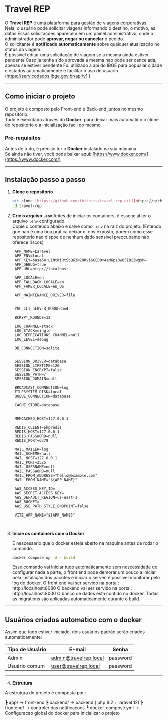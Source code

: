 # Travel REP

O **Travel REP** é uma plataforma para gestão de viagens corporativas.  
Nela, o usuário pode solicitar viagens informando o destino, o motivo, as datas 
Essas solicitações aparecem em um painel administrativo, onde o administrador pode **aprovar, negar ou cancelar** o pedido.  
O solicitante é **notificado automaticamente** sobre qualquer atualização no status da viagem.  
É possivel editar uma solicitação de viagem se a mesma ainda estiver pendente
Caso ja tenha sido aprovada a mesma nao pode ser cancelada, apenas se estiver pendente
Foi utilizado a api do IBGE para popualar cidade e estados automaticamente e facilitar o uso do usuario (https://servicodados.ibge.gov.br/api/v1')

---

## Como iniciar o projeto

O projeto é composto pelo Front-end e Back-end juntos no mesmo repositório.  
Tudo é executado através do **Docker**, para deixar mais automatico o clone do repositorio e a inicialização facil do mesmo 

###  Pré-requisitos
Antes de tudo, é preciso ter o **Docker** instalado na sua máquina.  
Se ainda não tiver, você pode baixar aqui: [https://www.docker.com/](https://www.docker.com/)

---

##  Instalação passo a passo

1. **Clone o repositório**
   ```bash
   git clone [https://github.com/thithirs/travel-rep.git](https://github.com/thithirss/app.git)
   cd travel-rep
   ```

2. **Crie o arquivo `.env`**
   Antes de iniciar os containers, é essencial ter o arquivo `.env` configurado.  
   Copie o conteúdo abaixo e salve como `.env` na raiz do projeto:
   (Entendo que nao é uma boa pratica deixar o .env exposto, porem como esse repositorio nao dispoe de nenhum dado sensivel preocupante nao oferece riscos)

   ```env
    APP_NAME=Laravel
    APP_ENV=local
    APP_KEY=base64:L1NtWjRtSbQ63N7URvi6CED0r4aM6ps0wU5I8iZwgsM=
    APP_DEBUG=true
    APP_URL=http://localhost
    
    APP_LOCALE=en
    APP_FALLBACK_LOCALE=en
    APP_FAKER_LOCALE=en_US
    
    APP_MAINTENANCE_DRIVER=file
    
    
    PHP_CLI_SERVER_WORKERS=4
    
    BCRYPT_ROUNDS=12
    
    LOG_CHANNEL=stack
    LOG_STACK=single
    LOG_DEPRECATIONS_CHANNEL=null
    LOG_LEVEL=debug
    
    DB_CONNECTION=sqlite
    
    
    SESSION_DRIVER=database
    SESSION_LIFETIME=120
    SESSION_ENCRYPT=false
    SESSION_PATH=/
    SESSION_DOMAIN=null
    
    BROADCAST_CONNECTION=log
    FILESYSTEM_DISK=local
    QUEUE_CONNECTION=database
    
    CACHE_STORE=database
    
    
    MEMCACHED_HOST=127.0.0.1
    
    REDIS_CLIENT=phpredis
    REDIS_HOST=127.0.0.1
    REDIS_PASSWORD=null
    REDIS_PORT=6379
    
    MAIL_MAILER=log
    MAIL_SCHEME=null
    MAIL_HOST=127.0.0.1
    MAIL_PORT=2525
    MAIL_USERNAME=null
    MAIL_PASSWORD=null
    MAIL_FROM_ADDRESS="hello@example.com"
    MAIL_FROM_NAME="${APP_NAME}"
    
    AWS_ACCESS_KEY_ID=
    AWS_SECRET_ACCESS_KEY=
    AWS_DEFAULT_REGION=us-east-1
    AWS_BUCKET=
    AWS_USE_PATH_STYLE_ENDPOINT=false
    
    VITE_APP_NAME="${APP_NAME}"



   ```

3. **Inicie os containers com o Docker**

   É nescessario que o docker esteja aberto na maquina antes de rodar o comando.
   
   ```bash
   docker compose up -d --build
   ```

   Esse comando vai iniciar tudo automaticamente sem nescessidade de configurar nada a parte, o front end pode demorar um pouco a iniciar
   pela instalação dos pacotes e iniciar o server, é possivel monitorar pelo log do docker.
     O front end vai ser servido na porta : http://localhost:8080 
     O backend vai ser servido na porta : http://localhost:8000
     O banco de dados esta contido no docker.
     Todas as migrations são aplicadas automaticamente durante o build.

---

##  Usuários criados automatico com o docker

Assim que tudo estiver iniciado, dois usuários padrão serão criados automaticamente:

| Tipo de Usuário | E-mail | Senha |
|------------------|-------------------------|----------|
| Admin | admin@travelrep.local | password |
| Usuário comum | user@travelrep.local | password |

---

4. **Estrutura**

  A estrutura do projeto é composta por :

 ┣  app/ -> front-end 
 ┣  backend/ -> backend ( php 8.2 + laravel 12)
 ┣  frontend/ -> controler das notificacoes
 ┗  docker-compose.yml  -> Configuracao global do docker para inicializar o projeto
